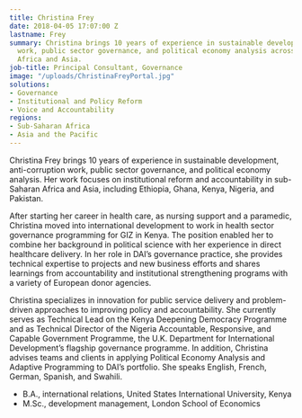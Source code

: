 ```yaml
---
title: Christina Frey
date: 2018-04-05 17:07:00 Z
lastname: Frey
summary: Christina brings 10 years of experience in sustainable development, anti-corruption
  work, public sector governance, and political economy analysis across sub-Saharan
  Africa and Asia.
job-title: Principal Consultant, Governance
image: "/uploads/ChristinaFreyPortal.jpg"
solutions:
- Governance
- Institutional and Policy Reform
- Voice and Accountability
regions:
- Sub-Saharan Africa
- Asia and the Pacific
---
```


Christina Frey brings 10 years of experience in sustainable development, anti-corruption work, public sector governance, and political economy analysis. Her work focuses on institutional reform and accountability in sub-Saharan Africa and Asia, including Ethiopia, Ghana, Kenya, Nigeria, and Pakistan.

After starting her career in health care, as nursing support and a paramedic, Christina moved into international development to work in health sector governance programming for GIZ in Kenya. The position enabled her to combine her background in political science with her experience in direct healthcare delivery. In her role in DAI’s governance practice, she provides technical expertise to projects and new business efforts and shares learnings from accountability and institutional strengthening programs with a variety of European donor agencies.

Christina specializes in innovation for public service delivery and problem-driven approaches to improving policy and accountability. She currently serves as Technical Lead on the Kenya Deepening Democracy Programme and as Technical Director of the Nigeria Accountable, Responsive, and Capable Government Programme, the U.K. Department for International Development’s flagship governance programme. In addition, Christina advises teams and clients in applying Political Economy Analysis and Adaptive Programming to DAI’s portfolio. She speaks English, French, German, Spanish, and Swahili.

* B.A., international relations, United States International University, Kenya
* M.Sc., development management, London School of Economics